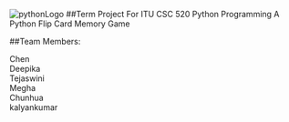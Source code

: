 ![pythonLogo](https://encrypted-tbn1.gstatic.com/images?q=tbn:ANd9GcR3SUrbKLrZWGrYGE-kvGnHOdpWFWh1Va72H-J2UZ_x29FLZQm-cQ)
##Term Project For ITU CSC 520 Python Programming
A Python Flip Card Memory Game

##Team Members:

Chen<br/>
Deepika<br/>
Tejaswini<br/>
Megha<br/>
Chunhua<br/>
kalyankumar
